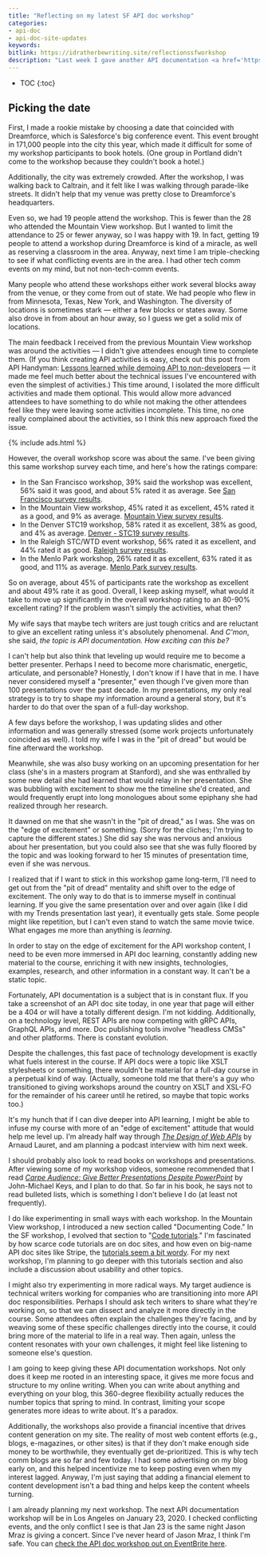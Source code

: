 ```yaml
---
title: "Reflecting on my latest SF API doc workshop"
categories:
- api-doc
- api-doc-site-updates
keywords:
bitlink: https://idratherbewriting.site/reflectionssfworkshop
description: "Last week I gave another API documentation <a href='https://idratherbewriting.com/blog/upcoming-api-doc-workshop-san-francisco-nov-19/'>workshop in downtown San Francisco</a>. This was the second API doc workshop that I fully organized from start to finish myself, and overall it went pretty well. In this post, I want to reflect on a few of the things I learned."
---
```


* TOC
{:toc}

## Picking the date

First, I made a rookie mistake by choosing a date that coincided with Dreamforce, which is Salesforce's big conference event. This event brought in 171,000 people into the city this year, which made it difficult for some of my workshop participants to book hotels. (One group in Portland didn't come to the workshop because they couldn't book a hotel.)

Additionally, the city was extremely crowded. After the workshop, I was walking back to Caltrain, and it felt like I was walking through parade-like streets. It didn't help that my venue was pretty close to Dreamforce's headquarters.

Even so, we had 19 people attend the workshop. This is fewer than the 28 who attended the Mountain View workshop. But I wanted to limit the attendance to 25 or fewer anyway, so I was happy with 19. In fact, getting 19 people to attend a workshop during Dreamforce is kind of a miracle, as well as reserving a classroom in the area. Anyway, next time I am triple-checking to see if what conflicting events are in the area. I had other tech comm events on my mind, but not non-tech-comm events.

Many people who attend these workshops either work several blocks away from the venue, or they come from out of state. We had people who flew in from Minnesota, Texas, New York, and Washington. The diversity of locations is sometimes stark &mdash; either a few blocks or states away. Some also drove in from about an hour away, so I guess we get a solid mix of locations.

The main feedback I received from the previous Mountain View workshop was around the activities &mdash; I didn't give attendees enough time to complete them. (If you think creating API activities is easy, check out this post from API Handyman: [Lessons learned while demoing API to non-developers](https://apihandyman.io/lessons-learned-while-demoing-api-to-non-developers/) &mdash; it made me feel much better about the technical issues I've encountered with even the simplest of activities.) This time around, I isolated the more difficult activities and made them optional. This would allow more advanced attendees to have something to do while not making the other attendees feel like they were leaving some activities incomplete. This time, no one really complained about the activities, so I think this new approach fixed the issue.

{% include ads.html %}

However, the overall workshop score was about the same. I've been giving this same workshop survey each time, and here's how the ratings compare:

* In the San Francisco workshop, 39% said the workshop was excellent, 56% said it was good, and about 5% rated it as average. See [San Francisco survey results](https://www.questionpro.com/t/PGc5PZfuH0).
* In the Mountain View workshop, 45% rated it as excellent, 45% rated it as a good, and 9% as average. [Mountain View survey results](https://www.questionpro.com/t/PGRTeZfA3w).
* In the Denver STC19 workshop, 58% rated it as excellent, 38% as good, and 4% as average. [Denver - STC19 survey results](https://www.questionpro.com/t/PGFXvZeQxm).
* In the Raleigh STC/WTD event workshop, 56% rated it as excellent, and 44% rated it as good. [Raleigh survey results](https://www.questionpro.com/t/PGCb2ZeGHW).
* In the Menlo Park workshop, 26% rated it as excellent, 63% rated it as good, and 11% as average. [Menlo Park survey results](https://www.questionpro.com/t/PEd5LZdHog).

So on average, about 45% of participants rate the workshop as excellent and about 49% rate it as good. Overall, I keep asking myself, what would it take to move up significantly in the overall workshop rating to an 80-90% excellent rating? If the problem wasn't simply the activities, what then?

My wife says that maybe tech writers are just tough critics and are reluctant to give an excellent rating unless it's absolutely phenomenal. And *C'mon*, she said, *the topic is API documentation. How exciting can this be?*

I can't help but also think that leveling up would require me to become a better presenter. Perhaps I need to become more charismatic, energetic, articulate, and personable? Honestly, I don't know if I have that in me. I have never considered myself a "presenter," even though I've given more than 100 presentations over the past decade. In my presentations, my only real strategy is to try to shape my information around a general story, but it's harder to do that over the span of a full-day workshop.

A few days before the workshop, I was updating slides and other information and was generally stressed (some work projects unfortunately coincided as well). I told my wife I was in the "pit of dread" but would be fine afterward the workshop.

Meanwhile, she was also busy working on an upcoming presentation for her class (she's in a masters program at Stanford), and she was enthralled by some new detail she had learned that would relay in her presentation. She was bubbling with excitement to show me the timeline she'd created, and would frequently erupt into long monologues about some epiphany she had realized through her research.

It dawned on me that she wasn't in the "pit of dread," as I was. She was on the "edge of excitement" or something. (Sorry for the cliches; I'm trying to capture the different states.) She did say she was nervous and anxious about her presentation, but you could also see that she was fully floored by the topic and was looking forward to her 15 minutes of presentation time, even if she was nervous.

I realized that if I want to stick in this workshop game long-term, I'll need to get out from the "pit of dread" mentality and shift over to the edge of excitement. The only way to do that is to immerse myself in continual learning. If you give the same presentation over and over again (like I did with my Trends presentation last year), it eventually gets stale. Some people might like repetition, but I can't even stand to watch the same movie twice. What engages me more than anything is *learning*.

In order to stay on the edge of excitement for the API workshop content, I need to be even more immersed in API doc learning, constantly adding new material to the course, enriching it with new insights, technologies, examples, research, and other information in a constant way. It can't be a static topic.

Fortunately, API documentation is a subject that is in constant flux. If you take a screenshot of an API doc site today, in one year that page will either be a 404 or will have a totally different design. I'm not kidding. Additionally, on a technology level, REST APIs are now competing with gRPC APIs, GraphQL APIs, and more. Doc publishing tools involve "headless CMSs" and other platforms. There is constant evolution.

Despite the challenges, this fast pace of technology development is exactly what fuels interest in the course. If API docs were a topic like XSLT stylesheets or something, there wouldn't be material for a full-day course in a perpetual kind of way. (Actually, someone told me that there's a guy who transitioned to giving workshops around the country on XSLT and XSL-FO for the remainder of his career until he retired, so maybe that topic works too.)

It's my hunch that if I can dive deeper into API learning, I might be able to infuse my course with more of an "edge of excitement" attitude that would help me level up. I'm already half way through [*The Design of Web APIs*](https://www.manning.com/books/the-design-of-web-apis) by Arnaud Lauret, and am planning a podcast interview with him next week.

I should probably also look to read books on workshops and presentations. After viewing some of my workshop videos, someone recommended that I read [*Carpe Audience: Give Better Presentations Despite PowerPoint*](https://www.amazon.com/Carpe-Audience-Presentations-Despite-PowerPoint/dp/146098031X) by John-Michael Keys, and I plan to do that. So far in his book, he says not to read bulleted lists, which is something I don't believe I do (at least not frequently).

I do like experimenting in small ways with each workshop. In the Mountain View workshop, I introduced a new section called "Documenting Code." In the SF workshop, I evolved that section to "[Code tutorials](https://idratherbewriting.com/learnapidoc/slides/code_tutorials.html#/)." I'm fascinated by how scarce code tutorials are on doc sites, and how even on big-name API doc sites like Stripe, the [tutorials seem a bit wordy](https://stripe.com/docs/recipes/sending-emails-for-failed-payments). For my next workshop, I'm planning to go deeper with this tutorials section and also include a discussion about usability and other topics.

I might also try experimenting in more radical ways. My target audience is technical writers working for companies who are transitioning into more API doc responsibilities. Perhaps I should ask tech writers to share what they're working on, so that we can dissect and analyze it more directly in the course. Some attendees often explain the challenges they're facing, and by weaving some of these specific challenges directly into the course, it could bring more of the material to life in a real way. Then again, unless the content resonates with your own challenges, it might feel like listening to someone else's question.

I am going to keep giving these API documentation workshops. Not only does it keep me rooted in an interesting space, it gives me more focus and structure to my online writing. When you can write about anything and everything on your blog, this 360-degree flexibility actually reduces the number topics that spring to mind. In contrast, limiting your scope generates more ideas to write about. It's a paradox.

Additionally, the workshops also provide a financial incentive that drives content generation on my site. The reality of most web content efforts (e.g., blogs, e-magazines, or other sites) is that if they don't make enough side money to be worthwhile, they eventually get de-prioritized. This is why tech comm blogs are so far and few today. I had some advertising on my blog early on, and this helped incentivize me to keep posting even when my interest lagged. Anyway, I'm just saying that adding a financial element to content development isn't a bad thing and helps keep the content wheels turning.

I am already planning my next workshop. The next API documentation workshop will be in Los Angeles on January 23, 2020. I checked conflicting events, and the only conflict I see is that Jan 23 is the same night Jason Mraz is giving a concert. Since I've never heard of Jason Mraz, I think I'm safe. You can [check the API doc workshop out on EventBrite here](https://www.eventbrite.com/e/api-documentation-workshop-los-angeles-jan-23-2020-tickets-84487066089).
